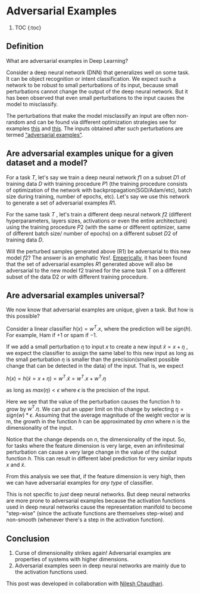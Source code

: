 # Adversarial Examples

1. TOC
{:toc}

## Definition

What are adversarial examples in Deep Learning?


Consider a deep neural network (DNN) that generalizes well on some task. It can be object recognition or intent classification. We expect such a network to be robust to small perturbations of its input, because small perturbations cannot change the output of the deep neural network. But it has been observed that even small perturbations to the input causes the model to misclassify. 

The perturbations that make the model misclassify an input are often non-random and can be found via different optimization strategies see for examples [this](https://arxiv.org/pdf/1412.6572.pdf) and [this](https://arxiv.org/pdf/1607.02533.pdf). The inputs obtained after such perturbations are termed [“adversarial examples”](https://arxiv.org/pdf/1312.6199.pdf).


## Are adversarial examples unique for a given dataset and a model?

For a task $T$, let's say we train a deep neural network $f1$ on a subset $D1$  of training data $D$ with training procedure $P1$ (the training procedure consists of optimization of the network with backpropagation(SGD/Adam/etc), batch size during training, number of epochs, etc). Let's say we use this network to generate a set of adversarial examples $R1$. 

For the same task $T$ , let's train a different deep neural network $f2$ (different hyperparameters, layers sizes, activations or even the entire architecture) using the training procedure $P2$ (with the same or different optimizer, same of different batch size/ number of epochs) on a different subset $D2$ of training data $D$. 

Will the perturbed samples generated above (R1) be adversarial to this new model $f2$? The answer is an emphatic _Yes!_. [Emperically](https://arxiv.org/pdf/1312.6199.pdf), it has been found that the set of adversarial examples $R1$ generated above will also be adversarial to the new model f2 trained for the same task T on a different subset of the data D2 or with different training procedure. 

## Are adversarial examples universal?

We now know that adversarial examples are unique, given a task. But how is this possible?

Consider a linear classifier $h(x) = w^T.x$, where the prediction will be $sign(h)$. For example,  Ham if $+1$ or spam if $-1$.

If we add a small perturbation $\eta$  to input $x$ to create a new input $\tilde{x} = x + \eta$ , we expect the classifier to assign the same label to this new input as long as the small perturbation $\eta$ is smaller than the precision(smallest possible change that can be detected in the data) of the input. That is, we expect

$h(x) = h(\tilde{x} = x + \eta) = w^T.\tilde{x} = w^T.x + w^T.\eta$

as long as $max(\eta)<\epsilon$ where $\epsilon$ is the precision of the input.

Here we see that the value of the perturbation causes the function $h$ to grow by $w^T.\eta$. We can put an upper limit on this change by selecting $\eta = sign(w)* \epsilon$. Assuming that the average magnitude of the weight vector $w$ is m, the growth in the function $h$ can be approximated by $\epsilon mn$ where $n$ is the dimensionality of the input.

Notice that the change depends on $n$, the dimensionality of the input. So, for tasks where the feature dimension is very large, even an infinitesimal perturbation can cause a very large change in the value of the output function $h$. This can result in different label prediction for very similar inputs $x$ and $\tilde{x}$.

From this analysis we see that, if the feature dimension is very high, then we can have adversarial examples for _any type_ of classifier. 


This is not specific to _just_ deep neural networks. But deep neural networks are more prone to adversarial examples because the activation functions used in deep neural networks cause the representation manifold to become "step-wise" (since the activate functions are themselves step-wise) and non-smooth (whenever there's a step in the activation function).




<!-- p2pdistance + p2hpdistance -->

## Conclusion
1. Curse of dimensionality strikes again! Adversarial examples are properties of systems with higher dimensions. 
2. Adversarial examples seen in deep neural networks are mainly due to the activation functions used.

This post was developed in collaboration with [Nilesh Chaudhari](https://github.com/nonlocal).



